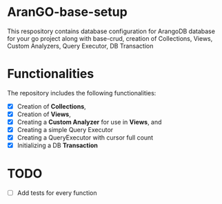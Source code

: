 # AranGO-base-setup
This respository contains database configuration for ArangoDB database for your go project along with base-crud, creation of Collections, Views, Custom Analyzers, Query Executor, DB Transaction

# Functionalities
The repository includes the following functionalities:
- [x] Creation of **Collections**,
- [x] Creation of **Views**,
- [x] Creating a **Custom Analyzer** for use in **Views**, and 
- [x] Creating a simple Query Executor
- [x] Creating a QueryExecutor with cursor full count
- [x] Initializing a DB **Transaction**

# TODO
- [ ] Add tests for every function

